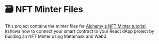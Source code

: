 # 🗃 NFT Minter Files

This project contains the minter files for [Alchemy's NFT Minter tutorial](https://docs.alchemyapi.io/alchemy/tutorials/nft-minter), itshows how to connect your smart contract to your React dApp project by building an NFT Minter using Metamask and Web3.
